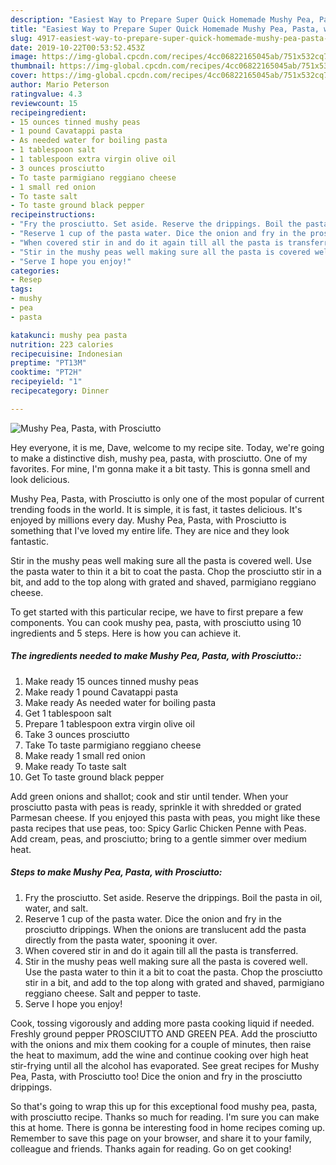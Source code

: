 ```yaml
---
description: "Easiest Way to Prepare Super Quick Homemade Mushy Pea, Pasta, with Prosciutto"
title: "Easiest Way to Prepare Super Quick Homemade Mushy Pea, Pasta, with Prosciutto"
slug: 4917-easiest-way-to-prepare-super-quick-homemade-mushy-pea-pasta-with-prosciutto
date: 2019-10-22T00:53:52.453Z
image: https://img-global.cpcdn.com/recipes/4cc06822165045ab/751x532cq70/mushy-pea-pasta-with-prosciutto-recipe-main-photo.jpg
thumbnail: https://img-global.cpcdn.com/recipes/4cc06822165045ab/751x532cq70/mushy-pea-pasta-with-prosciutto-recipe-main-photo.jpg
cover: https://img-global.cpcdn.com/recipes/4cc06822165045ab/751x532cq70/mushy-pea-pasta-with-prosciutto-recipe-main-photo.jpg
author: Mario Peterson
ratingvalue: 4.3
reviewcount: 15
recipeingredient:
- 15 ounces tinned mushy peas
- 1 pound Cavatappi pasta
- As needed water for boiling pasta
- 1 tablespoon salt
- 1 tablespoon extra virgin olive oil
- 3 ounces prosciutto
- To taste parmigiano reggiano cheese
- 1 small red onion
- To taste salt
- To taste ground black pepper
recipeinstructions:
- "Fry the prosciutto. Set aside. Reserve the drippings. Boil the pasta in oil, water, and salt."
- "Reserve 1 cup of the pasta water. Dice the onion and fry in the prosciutto drippings. When the onions are translucent add the pasta directly from the pasta water, spooning it over."
- "When covered stir in and do it again till all the pasta is transferred."
- "Stir in the mushy peas well making sure all the pasta is covered well. Use the pasta water to thin it a bit to coat the pasta. Chop the prosciutto stir in a bit, and add to the top along with grated and shaved, parmigiano reggiano cheese. Salt and pepper to taste."
- "Serve I hope you enjoy!"
categories:
- Resep
tags:
- mushy
- pea
- pasta

katakunci: mushy pea pasta
nutrition: 223 calories
recipecuisine: Indonesian
preptime: "PT13M"
cooktime: "PT2H"
recipeyield: "1"
recipecategory: Dinner

---
```



![Mushy Pea, Pasta, with Prosciutto](https://img-global.cpcdn.com/recipes/4cc06822165045ab/751x532cq70/mushy-pea-pasta-with-prosciutto-recipe-main-photo.jpg)

Hey everyone, it is me, Dave, welcome to my recipe site. Today, we're going to make a distinctive dish, mushy pea, pasta, with prosciutto. One of my favorites. For mine, I'm gonna make it a bit tasty. This is gonna smell and look delicious.

Mushy Pea, Pasta, with Prosciutto is only one of the most popular of current trending foods in the world. It is simple, it is fast, it tastes delicious. It's enjoyed by millions every day. Mushy Pea, Pasta, with Prosciutto is something that I've loved my entire life. They are nice and they look fantastic.

Stir in the mushy peas well making sure all the pasta is covered well. Use the pasta water to thin it a bit to coat the pasta. Chop the prosciutto stir in a bit, and add to the top along with grated and shaved, parmigiano reggiano cheese.


To get started with this particular recipe, we have to first prepare a few components. You can cook mushy pea, pasta, with prosciutto using 10 ingredients and 5 steps. Here is how you can achieve it.

##### The ingredients needed to make Mushy Pea, Pasta, with Prosciutto::

1. Make ready 15 ounces tinned mushy peas
1. Make ready 1 pound Cavatappi pasta
1. Make ready As needed water for boiling pasta
1. Get 1 tablespoon salt
1. Prepare 1 tablespoon extra virgin olive oil
1. Take 3 ounces prosciutto
1. Take To taste parmigiano reggiano cheese
1. Make ready 1 small red onion
1. Make ready To taste salt
1. Get To taste ground black pepper


Add green onions and shallot; cook and stir until tender. When your prosciutto pasta with peas is ready, sprinkle it with shredded or grated Parmesan cheese. If you enjoyed this pasta with peas, you might like these pasta recipes that use peas, too: Spicy Garlic Chicken Penne with Peas. Add cream, peas, and prosciutto; bring to a gentle simmer over medium heat. 

##### Steps to make Mushy Pea, Pasta, with Prosciutto:

1. Fry the prosciutto. Set aside. Reserve the drippings. Boil the pasta in oil, water, and salt.
1. Reserve 1 cup of the pasta water. Dice the onion and fry in the prosciutto drippings. When the onions are translucent add the pasta directly from the pasta water, spooning it over.
1. When covered stir in and do it again till all the pasta is transferred.
1. Stir in the mushy peas well making sure all the pasta is covered well. Use the pasta water to thin it a bit to coat the pasta. Chop the prosciutto stir in a bit, and add to the top along with grated and shaved, parmigiano reggiano cheese. Salt and pepper to taste.
1. Serve I hope you enjoy!


Cook, tossing vigorously and adding more pasta cooking liquid if needed. Freshly ground pepper PROSCIUTTO AND GREEN PEA. Add the prosciutto with the onions and mix them cooking for a couple of minutes, then raise the heat to maximum, add the wine and continue cooking over high heat stir-frying until all the alcohol has evaporated. See great recipes for Mushy Pea, Pasta, with Prosciutto too! Dice the onion and fry in the prosciutto drippings. 

So that's going to wrap this up for this exceptional food mushy pea, pasta, with prosciutto recipe. Thanks so much for reading. I'm sure you can make this at home. There is gonna be interesting food in home recipes coming up. Remember to save this page on your browser, and share it to your family, colleague and friends. Thanks again for reading. Go on get cooking!
